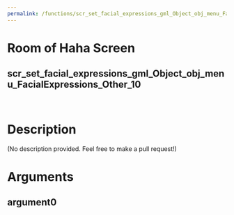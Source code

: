 ```yaml
---
permalink: /functions/scr_set_facial_expressions_gml_Object_obj_menu_FacialExpressions_Other_10
---
```

# Room of Haha Screen  
## scr_set_facial_expressions_gml_Object_obj_menu_FacialExpressions_Other_10  
&nbsp;  
# Description  
(No description provided. Feel free to make a pull request!) 
&nbsp;  
# Arguments
## argument0

&nbsp;  


